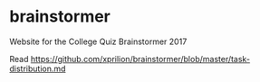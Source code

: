 # brainstormer
Website for the College Quiz Brainstormer 2017

Read https://github.com/xprilion/brainstormer/blob/master/task-distribution.md
